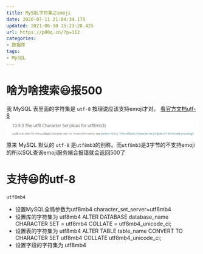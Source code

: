 ```yaml
---
title: MySQL字符集之emoji
date: 2020-07-11 21:04:34.175
updated: 2021-06-10 15:23:28.425
url: https://p00q.cn/?p=112
categories: 
- 数据库
tags: 
- MySQL
---
```


# 啥为啥搜索😃报500
我 MySQL 表里面的字符集是 `utf-8` 按理说应该支持emoji才对。
[看官方文档utf-8](https://dev.mysql.com/doc/refman/5.6/en/charset-unicode-utf8.html)
![image.png](../res/img/112.jpeg)
原来 MySQL 默认的 `utf-8` 是`utf8mb3`的别称。而`utf8mb3`是3字节的不支持emoji的所以SQL查询emoji服务端会报错就会返回500了

# 支持😃的utf-8

`utf8mb4 `

 - 设置MySQL全局参数为utf8mb4
character_set_server=utf8mb4
- 设置库的字符集为 utf8mb4
ALTER DATABASE database_name CHARACTER SET = utf8mb4 COLLATE = utf8mb4_unicode_ci;
- 设置表的字符集为 utf8mb4
ALTER TABLE table_name CONVERT TO CHARACTER SET utf8mb4 COLLATE utf8mb4_unicode_ci;
- 设置字段的字符集为 utf8mb4